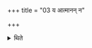 +++
title = "03 य आत्मानन् न"

+++

<details><summary>थिते</summary>

य आत्मानं न परिपश्येदाज्येनाभिददिं कृत्वावेक्षेत ३
</details>
